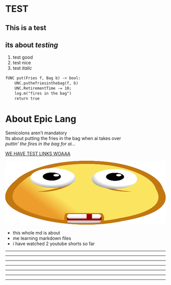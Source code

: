# TEST
## This is a **test**
## its about *testing*

1. test good
2. test nice
3. test _italic_

```epic lang
fUNC put(Fries f, Bag b) -> bool:
    UNC.puthefriesinthebag(f, b)
    UNC.RetirementTime -= 10;
    log.m("fires in the bag")
    return true
```
# About Epic Lang
Semicolons aren't mandatory <br>
Its about putting the fries in the bag when ai takes over <br>
_puttin' the fires in the bag for ai..._



[WE HAVE TEST LINKS WOAAA](https://www.google.com/search?q=test&oq=test&gs_lcrp=EgZjaHJvbWUyBggAEEUYOTIHCAEQABiPAjIHCAIQABiPAjIHCAMQABiPAtIBBzQ3MWowajeoAgCwAgA&sourceid=chrome&ie=UTF-8)

<img src="./FzqkmlHWAAIzY8N.png" alt="drawing" width="100%;" height="200px;"/>

* this whole md is about
* me learning markdown files
* i have watched 2 youtube shorts so far

<hr>
<hr>
<hr>
<hr>
<hr>
<hr>
<hr>
